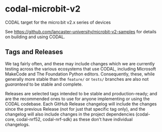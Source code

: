 # codal-microbit-v2
CODAL target for the micro:bit v2.x series of devices

See https://github.com/lancaster-university/microbit-v2-samples for details on building and using CODAL.

## Tags and Releases
We tag fairly often, and these may include changes which we are currently testing across the various ecosystems that use CODAL, including Microsoft MakeCode and The Foundation Python editors.
Consequently, these, while generally more stable than the `feature/` or `tests/` branches are also not _guaranteed_ to be stable and complete.

Releases are selected tags intended to be stable and production-ready; and are the recommended ones to use for anyone implementing or using the CODAL codebase.
Each GitHub Release changelog will include the changes since the previous Release (not for just that specific tag only), and the changelog will also include changes in the project dependencies (codal-core, codal-nrf52, codal-nrf-sdk) as these don't have individual changelogs.